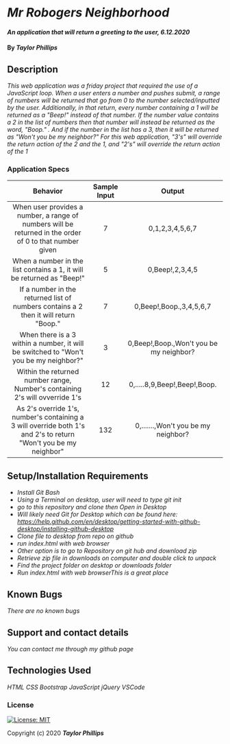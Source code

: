 # _Mr Robogers Neighborhood_

#### _An application that will return a greeting to the user, 6.12.2020_

#### By _**Taylor Phillips**_

## Description

_This web application was a friday project that required the use of a JavaScript loop.  When a user enters a number and pushes submit, a range of numbers will be returned that go from 0 to the number selected/inputted by the user.  Additionally, in that return, every number containing a 1 will be returned as a "Beep!" instead of that number.  If the number value contains a 2 in the list of numbers then that number will instead be returned as the word, "Boop." . And if the number in the list has a 3, then it will be returned as "Won't you be my neighbor?" For this web application, "3's" will override the return action of the 2 and the 1, and "2's" will override the return action of the 1_

   ### Application Specs

| Behavior  | Sample Input | Output |
| :--------:  | :---------: | :-----: |
| When user provides a number, a range of numbers will be returned in the order of 0 to that number given  |  7 | 0,1,2,3,4,5,6,7  |
| When a number in the list contains a 1, it will be returned as "Beep!"  | 5 | 0,Beep!,2,3,4,5 |
| If a number in the returned list of numbers contains a 2 then it will return "Boop."  | 7 | 0,Beep!,Boop.,3,4,5,6,7 |
| When there is a 3 within a number, it will be switched to "Won't you be my neighbor?" | 3 | 0,Beep!,Boop.,Won't you be my neighbor? |
| Within the returned number range, Number's containing 2's will ovverride 1's  | 12  | 0,.....8,9,Beep!,Beep!,Boop.  |
| As 2's override 1's, number's containing a 3 will override both 1's and 2's to return "Won't you be my neighbor" | 132 | 0,.......,Won't you be my neighbor? |

## Setup/Installation Requirements

* _Install Git Bash_
* _Using a Terminal on desktop, user will need to type git init_
* _go to this repository and clone then Open in Desktop_
* _Will likely need Git for Desktop which can be found here: https://help.github.com/en/desktop/getting-started-with-github-desktop/installing-github-desktop_
* _Clone file to desktop from repo on github_
* _run index.html with web browser_
* _Other option is to go to Repository on git hub and download zip_
* _Retrieve zip file in downloads on computer and double click to unpack_
* _Find the project folder on desktop or downloads folder_
* _Run index.html with web browserThis is a great place_

## Known Bugs

_There are no known bugs_

## Support and contact details

_You can contact me through my github page_

## Technologies Used

_HTML_
_CSS_
_Bootstrap_
_JavaScript_
_jQuery_
_VSCode_

### License

[![License: MIT](https://img.shields.io/badge/License-MIT-yellow.svg)](https://opensource.org/licenses/MIT)

Copyright (c) 2020 **_Taylor Phillips_**
